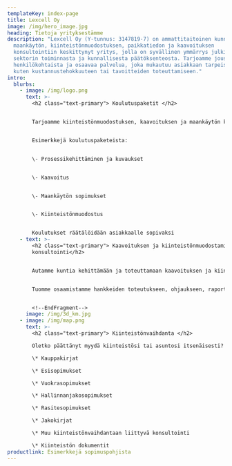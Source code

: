```yaml
---
templateKey: index-page
title: Lexcell Oy
image: /img/hero_image.jpg
heading: Tietoja yrityksestämme
description: "Lexcell Oy (Y-tunnus: 3147819-7) on ammattitaitoinen kunnallisen
  maankäytön, kiinteistönmuodostuksen, paikkatiedon ja kaavoituksen
  konsultointiin keskittynyt yritys, jolla on syvällinen ymmärrys julkisen
  sektorin toiminnasta ja kunnallisesta päätöksenteosta. Tarjoamme joustavasti
  henkilökohtaista ja osaavaa palvelua, joka mukautuu asiakkaan tarpeisiin,
  kuten kustannustehokkuuteen tai tavoitteiden toteuttamiseen."
intro:
  blurbs:
    - image: /img/logo.png
      text: >-
        <h2 class="text-primary"> Koulutuspaketit </h2>


        Tarjoamme kiinteistönmuodostuksen, kaavoituksen ja maankäytön koulutuskokonaisuuksia. 


        Esimerkkejä koulutuspaketeista:


        \-﻿ Prosessikehittäminen ja kuvaukset


        \-﻿ Kaavoitus


        \-﻿ Maankäytön sopimukset


        \-﻿ Kiinteistönmuodostus


        Koulutukset räätälöidään asiakkaalle sopivaksi
    - text: >-
        <h2 class="text-primary"> Kaavoituksen ja kiinteistönmuodostamisen
        konsultointi</h2>


        Autamme kuntia kehittämään ja toteuttamaan kaavoituksen ja kiinteistönmuodostamisen palveluitaan.


        Tuomme osaamistamme hankkeiden toteutukseen, ohjaukseen, raportointiin tai koulutukseen.


        <!--EndFragment-->
      image: /img/3d_km.jpg
    - image: /img/map.png
      text: >-
        <h2 class="text-primary"> Kiinteistönvaihdanta </h2>

        Oletko päättänyt myydä kiinteistösi tai asuntosi itsenäisesti? Meidän kautta saat ammattilaiset laatimat luovutuskirjat sekä muut kiinteistöihin liittyvät sopimusasiakirjat edullisesti. Avustamme prosessin läpiviemisessä myös haastavammissa tapauksissa.

        \* Kauppakirjat

        \* Esisopimukset

        \* Vuokrasopimukset

        \* Hallinnanjakosopimukset

        \* Rasitesopimukset

        \* Jakokirjat

        \* Muu kiinteistönvaihdantaan liittyvä konsultointi

        \* Kiinteistön dokumentit
productlink: Esimerkkejä sopimuspohjista
---
```


